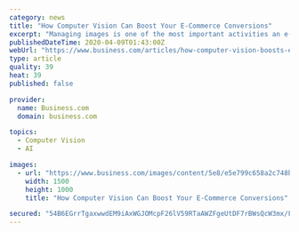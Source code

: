 ```yaml
---
category: news
title: "How Computer Vision Can Boost Your E-Commerce Conversions"
excerpt: "Managing images is one of the most important activities an e-commerce site has to carry out. Let's explore how computer vision and digital asset management can boost your e-commerce conversions. AI is reshaping how businesses carry out their digital marketing activities. One of the most helpful ways that AI is transforming business is in ..."
publishedDateTime: 2020-04-09T01:43:00Z
webUrl: "https://www.business.com/articles/how-computer-vision-boosts-ecommerce-conversions/"
type: article
quality: 39
heat: 39
published: false

provider:
  name: Business.com
  domain: business.com

topics:
  - Computer Vision
  - AI

images:
  - url: "https://www.business.com/images/content/5e8/e5e799c658a2c748b4576/1500-0-"
    width: 1500
    height: 1000
    title: "How Computer Vision Can Boost Your E-Commerce Conversions"

secured: "54B6EGrrTgaxwwdEM9iAxWGJOMcpF26lV59RTaAWZFgeUtDF7rBWsQcW3mx/FHwBq2pKtEbJzUnEEPeOkoskzv6NUkWaK/DckJK5RmLKy/rENP4f/HDKGL2RHQSNly2VXpjAh2bZOzggm/mhgS/HikhPWiSBNJHvCJYbKEEVVqcsrHphgR/XXuc0vDT97oNq6j0sckO6Wf/SjhotHjVHgAm3JVUXRp79XADFkc8DEwUWhFp2qqKxDaxz2ojcZz0ohvkU32oc+K76CyZwZzOKaXSTLAdURn9PEnSS63wlOpKe1xwiE54TP6igXtfmuXyF;CtAJ4Ue7bfm+EdP3tffHJw=="
---
```


